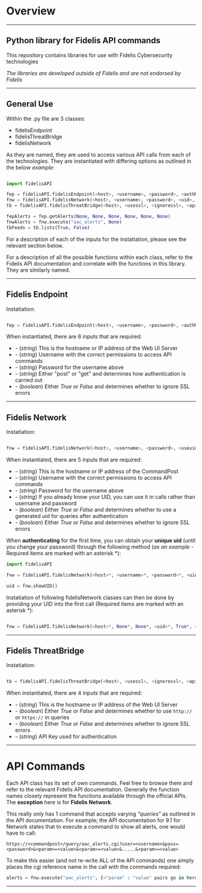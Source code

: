 # Overview
___
## Python library for Fidelis API commands

This repository contains libraries for use with Fidelis Cybersecurity technologies

*The libraries are developed outside of Fidelis and are not endorsed by Fidelis*
___
## General Use

Within the .py file are 3 classes:

- fidelisEndpoint
- fidelisThreatBridge
- fidelisNetwork

As they are named, they are used to access various API calls from each of the technologies. They are instantiated with differing options as outlined in the below *example*:

```python

import fidelisAPI

fep = fidelisAPI.fidelisEndpoint(<host>, <username>, <password>, <authMethod>, <ignoressl>)
fnw = fidelisAPI.fidelisNetwork(<host>, <username>, <password>, <uid>, <useuid>, <ignoressl>)
tb = fidelisAPI.fidelisThreatBridge(<host>, <usessl>, <ignoressl>, <apikey>)

fepAlerts = fep.getAlerts(None, None, None, None, None, None)
fnwAlerts = fnw.execute("aac_alerts", None)
tbFeeds = tb.lists(True, False)

```

For a description of each of the inputs for the instatiation, please see the relevant section below.

For a description of all the possible functions within each class, refer to the Fidelis API documentation and correlate with the functions in this library. They are similarly named.
___
## Fidelis Endpoint

Instatiation:
```python

fep = fidelisAPI.fidelisEndpoint(<host>, <username>, <password>, <authMethod>, <ignoressl>)

```

When instantiated, there are 6 inputs that are required:

- <host> - (*string*) This is the hostname or IP address of the Web UI Server
- <username> - (*string*) Username with the correct permissions to access API commands
- <password> - (*string*) Password for the username above
- <authMethod> - (*string*) Either "post" or "get" and determines how authentication is carried out
- <ignoressl> - (*boolean*) Either *True* or *False* and determines whether to ignore SSL errors
___
## Fidelis Network

Instatiation:

```python

fnw = fidelisAPI.fidelisNetwork(<host>, <username>, <password>, <useuid>, <ignoressl>)

```

When instantiated, there are 5 inputs that are required:

- <host> - (*string*) This is the hostname or IP address of the CommandPost
- <username> - (*string*) Username with the correct permissions to access API commands
- <password> - (*string*) Password for the username above
- <uid> - (*string*) If you already know your UID, you can use it in calls rather than username and password
- <useuid> - (*boolean*) Either *True* or *False* and determines whether to use a generated uid for queries after authentication
- <ignoressl> - (*boolean*) Either *True* or *False* and determines whether to ignore SSL errors
  
When **authenticating** for the first time, you can obtain your **unique uid** (until you change your password) through the following method (*as an example* - Required items are marked with an asterisk \*):

```python
import fidelisAPI

fnw = fidelisAPI.fidelisNetwork(<host>*, <username>*, <password>*, <uid>, <useuid>, <ignoressl>)

uid = fnw.showUID()

```
Instatiation of following fidelisNetwork classes can then be done by providing your UID into the first call (Required items are marked with an asterisk \*):

```python

fnw = fidelisAPI.fidelisNetwork(<host>*, None*, None*, <uid>*, True*, <ignoressl>)

```

___
## Fidelis ThreatBridge

Instatiation:

```python

tb = fidelisAPI.fidelisThreatBridge(<host>, <usessl>, <ignoressl>, <apikey>)`

```

When instantiated, there are 4 inputs that are required:

- <host> - (*string*) This is the hostname or IP address of the Web UI Server
- <usessl> - (*boolean*) Either *True* or *False* and determines whether to use `http://` or `https://` in queries
- <ignoressl> - (*boolean*) Either *True* or *False* and determines whether to ignore SSL errors
- <apikey> - (*string*) API Key used for authentication
___
# API Commands

Each API class has its set of own commands. Feel free to browse them and refer to the relevant Fidelis API documentation. Generally the function names closely represent the functions available through the official APIs. The **exception** here is for **Fidelis Network**.

This really only has 1 command that accepts varying *"queries"* as outlined in the API documentation. For example; the API documentation for 9.1 for Network states that to execute a command to show all alerts, one would have to call:

`https://<commandpost>/query/aac_alerts.cgi?user=<username>&pass=<password>&<param>=<value>&<param>=<value>&.....&<param>=<value>`

To make this easier (and not re-write ALL of the API commands) one simply places the cgi reference name in the call with the commands required:

```python
alerts = fnw.execute("aac_alerts", {<"param" : "value" pairs go in here in a dictionary>})
```

___
